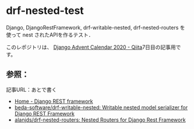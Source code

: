 # drf-nested-test
Django, DjangoRestFramework, drf-writable-nested, drf-nested-routers を使って nest されたAPIを作るテスト．

このレポジトリは、
[Django Advent Calendar 2020 - Qiita](https://qiita.com/advent-calendar/2020/django)7日目の記事用です。


## 参照：

記事URL：あとで書く

+ [Home - Django REST framework](https://www.django-rest-framework.org/)
+ [beda-software/drf-writable-nested: Writable nested model serializer for Django REST Framework](https://github.com/beda-software/drf-writable-nested)
+ [alanjds/drf-nested-routers: Nested Routers for Django Rest Framework](https://github.com/alanjds/drf-nested-routers)



